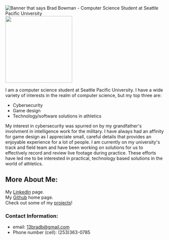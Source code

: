 <img src="https://raw.githubusercontent.com/bowmanb1/Brad-Bowman-Portfolio/master/Portfolio-Header.png" alt="Banner that says Brad Bowman - Computer Science Student at Seattle Pacific University">

<img src="https://user-images.githubusercontent.com/103608569/220188919-26ef1fc5-f715-4053-97cd-9201dfa45c81.JPG" width=210>

I am a computer science student at Seattle Pacific University. I have a wide variety of interests in the realm of computer science, but my top three are: 
- Cybersecurity
- Game design
- Technology/software solutions in athletics

My interest in cybersecurity was spurred on by my grandfather's involvment in intelligence work for the military. I have always had an affinity for game design as I appreciate small, careful details that provides an enjoyable experience for a lot of people. I am currently on my university's track and field team and have been working on solutions for us to effectively record and review live footage during practice. These efforts have led me to be interested in practical, technology based solutions in the world of athletics.

## More About Me: 
My <a href="https://www.linkedin.com/in/brad-bowman-198185188/">LinkedIn</a> page. <br>
My <a href="https://github.com/bowmanb1">Github</a> home page. <br>
Check out some of my  <a href="https://github.com/bowmanb1/Brad-Bowman-Portfolio/tree/main/Projects">projects</a>! <br>

### Contact Information: 
- email: 13bradb@gmail.com
- Phone number (cell): (253)363-0785
